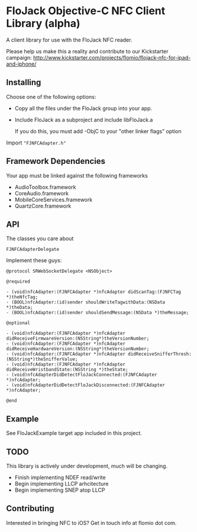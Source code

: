 FloJack Objective-C NFC Client Library (alpha)
================================================

A client library for use with the FloJack NFC reader.

Please help us make this a reality and contribute to our Kickstarter campaign: 
http://www.kickstarter.com/projects/flomio/flojack-nfc-for-ipad-and-iphone/ 


Installing
----------------
Choose one of the following options:

- Copy all the files under the FloJack group into your app.
- Include FloJack as a subproject and include libFloJack.a

  If you do this, you must add -ObjC to your "other linker flags" option


Import ``"FJNFCAdapter.h"``

Framework Dependencies
----------------
Your app must be linked against the following frameworks

- AudioToolbox.framework
- CoreAudio.framework
- MobileCoreServices.framework
- QuartzCore.framework


API
---
The classes you care about

``FJNFCAdapterDelegate``

Implement these guys:
  
    @protocol SRWebSocketDelegate <NSObject>

    @required
    
    - (void)nfcAdapter:(FJNFCAdapter *)nfcAdapter didScanTag:(FJNFCTag *)theNfcTag;
    - (BOOL)nfcAdapter:(id)sender shouldWriteTagwithData:(NSData *)theData;
    - (BOOL)nfcAdapter:(id)sender shouldSendMessage:(NSData *)theMessage;

    @optional

    - (void)nfcAdapter:(FJNFCAdapter *)nfcAdapter didReceiveFirmwareVersion:(NSString*)theVersionNumber;
    - (void)nfcAdapter:(FJNFCAdapter *)nfcAdapter didReceiveHardwareVersion:(NSString*)theVersionNumber;
    - (void)nfcAdapter:(FJNFCAdapter *)nfcAdapter didReceiveSnifferThresh:(NSString*)theSnifferValue;
    - (void)nfcAdapter:(FJNFCAdapter *)nfcAdapter didReceiveWristbandState:(NSString *)theState;
    - (void)nfcAdapterDidDetectFloJackConnected:(FJNFCAdapter *)nfcAdapter;
    - (void)nfcAdapterDidDetectFloJackDisconnected:(FJNFCAdapter *)nfcAdapter;

    @end


Example
---------------
See FloJackExample target app included in this project.


TODO
---------------
This library is actively under development, much will be changing.
 
- Finish implementing NDEF read/write 
- Begin implementing LLCP arhcitecture
- Begin implementing SNEP atop LLCP


Contributing
---------------
Interested in bringing NFC to iOS? Get in touch info at flomio dot com.
